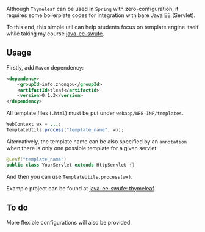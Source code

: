 Although `Thymeleaf` can be used in `Spring` with zero-configuration, it requires some boilerplate codes for integration with bare Java EE (Servlet).

To this end, this simple util can help students focus on template engine itself while taking my course [java-ee-swufe](https://github.com/ChenZhongPu/java-ee-swufe).

## Usage

Firstly, add `Maven` dependency:

```xml
<dependency>
    <groupId>info.zhongpu</groupId>
    <artifactId>tleaf</artifactId>
    <version>0.1.3</version>
</dependency>
```
All template files (`.html`) must be put under `webapp/WEB-INF/templates`.

```java
WebContext wx = ...;
TemplateUtils.process("template_name", wx);
```

Alternatively, the template name can be also specified by an `annotation` when there is only one possible template for a given servlet.

```java
@Leaf("template_name")
public class YourServlet extends HttpServlet {}
```
And then you can use `TemplateUtils.process(wx)`.

Example project can be found at [java-ee-swufe: thymeleaf](https://github.com/ChenZhongPu/java-ee-swufe/tree/master/06_more_jsp/thymeleaf).

## To do
More flexible configurations will also be provided.